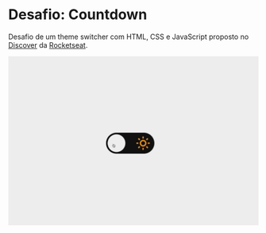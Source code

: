 # Desafio: Countdown

Desafio de um theme switcher com HTML, CSS e JavaScript proposto no <a href="https://app.rocketseat.com.br/discover">Discover</a> da <a href="https://www.rocketseat.com.br/">Rocketseat</a>.

<img src="./preview.gif" alt="Projeto final" />
